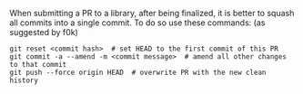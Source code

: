 When submitting a PR to a library, after being finalized, it is better to squash all commits into a single commit. To do so use these commands: (as suggested by f0k)

```
git reset <commit hash>  # set HEAD to the first commit of this PR
git commit -a --amend -m <commit message>  # amend all other changes to that commit
git push --force origin HEAD  # overwrite PR with the new clean history
```
